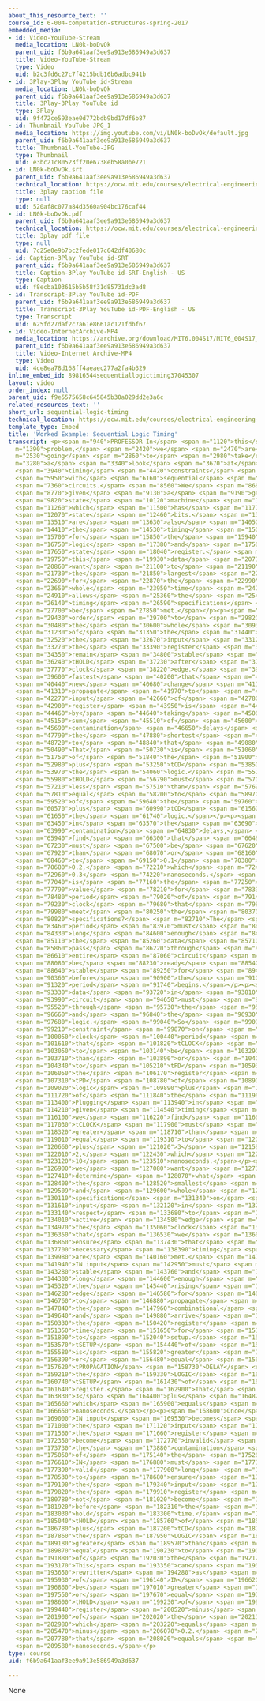 ```yaml
---
about_this_resource_text: ''
course_id: 6-004-computation-structures-spring-2017
embedded_media:
- id: Video-YouTube-Stream
  media_location: LN0k-boDvOk
  parent_uid: f6b9a641aaf3ee9a913e586949a3d637
  title: Video-YouTube-Stream
  type: Video
  uid: b2c3fd6c27c7f4215bdb16b6adbc941b
- id: 3Play-3Play YouTube id-Stream
  media_location: LN0k-boDvOk
  parent_uid: f6b9a641aaf3ee9a913e586949a3d637
  title: 3Play-3Play YouTube id
  type: 3Play
  uid: 9f472ce593eae0d772bdb9bd17df6b87
- id: Thumbnail-YouTube-JPG_1
  media_location: https://img.youtube.com/vi/LN0k-boDvOk/default.jpg
  parent_uid: f6b9a641aaf3ee9a913e586949a3d637
  title: Thumbnail-YouTube-JPG
  type: Thumbnail
  uid: e3bc21c80523ff20e6738eb58a0be721
- id: LN0k-boDvOk.srt
  parent_uid: f6b9a641aaf3ee9a913e586949a3d637
  technical_location: https://ocw.mit.edu/courses/electrical-engineering-and-computer-science/6-004-computation-structures-spring-2017/c5/c5s2/c5s2v8/sequential-logic-timing/LN0k-boDvOk.srt
  title: 3play caption file
  type: null
  uid: 520af8c077a84d3560a904bc176caf44
- id: LN0k-boDvOk.pdf
  parent_uid: f6b9a641aaf3ee9a913e586949a3d637
  technical_location: https://ocw.mit.edu/courses/electrical-engineering-and-computer-science/6-004-computation-structures-spring-2017/c5/c5s2/c5s2v8/sequential-logic-timing/LN0k-boDvOk.pdf
  title: 3play pdf file
  type: null
  uid: 7c25e0e9b7bc2fede017c642df40680c
- id: Caption-3Play YouTube id-SRT
  parent_uid: f6b9a641aaf3ee9a913e586949a3d637
  title: Caption-3Play YouTube id-SRT-English - US
  type: Caption
  uid: f8ecba103615b5b58f31d85731dc3ad8
- id: Transcript-3Play YouTube id-PDF
  parent_uid: f6b9a641aaf3ee9a913e586949a3d637
  title: Transcript-3Play YouTube id-PDF-English - US
  type: Transcript
  uid: 625fd27daf2c7a61e8661ac121fdbf67
- id: Video-InternetArchive-MP4
  media_location: https://archive.org/download/MIT6.004S17/MIT6_004S17_05-02-08-01_300k.mp4
  parent_uid: f6b9a641aaf3ee9a913e586949a3d637
  title: Video-Internet Archive-MP4
  type: Video
  uid: 4ce8ea78d168ff4aeaec277a2fa4b329
inline_embed_id: 89816544sequentiallogictiming37045307
layout: video
order_index: null
parent_uid: f9e5575658c645845b30a029dd2e3a6c
related_resources_text: ''
short_url: sequential-logic-timing
technical_location: https://ocw.mit.edu/courses/electrical-engineering-and-computer-science/6-004-computation-structures-spring-2017/c5/c5s2/c5s2v8/sequential-logic-timing
template_type: Embed
title: 'Worked Example: Sequential Logic Timing'
transcript: <p><span m="940">PROFESSOR In</span> <span m="1120">this</span> <span
  m="1390">problem,</span> <span m="2420">we</span> <span m="2470">are</span> <span
  m="2530">going</span> <span m="2860">to</span> <span m="2980">take</span> <span
  m="3280">a</span> <span m="3340">look</span> <span m="3670">at</span> <span m="3820">the</span>
  <span m="3940">timing</span> <span m="4420">constraints</span> <span m="5170">associated</span>
  <span m="5950">with</span> <span m="6160">sequential</span> <span m="6880">logic</span>
  <span m="7360">circuits.</span> <span m="8560">We</span> <span m="8680">are</span>
  <span m="8770">given</span> <span m="9130">a</span> <span m="9190">generic</span>
  <span m="9820">state</span> <span m="10120">machine</span> <span m="10510">diagram,</span>
  <span m="11260">which</span> <span m="11500">has</span> <span m="11770">two</span>
  <span m="12070">state</span> <span m="12460">bits.</span> <span m="13390">We</span>
  <span m="13510">are</span> <span m="13630">also</span> <span m="14050">given</span>
  <span m="14410">the</span> <span m="14530">timing</span> <span m="15010">parameters</span>
  <span m="15700">for</span> <span m="15850">the</span> <span m="15940">combinational</span>
  <span m="16750">logic</span> <span m="17380">and</span> <span m="17560">the</span>
  <span m="17650">state</span> <span m="18040">register.</span> <span m="19360">Using</span>
  <span m="19750">this</span> <span m="19930">data</span> <span m="20710">we</span>
  <span m="20860">want</span> <span m="21100">to</span> <span m="21190">determine</span>
  <span m="21730">the</span> <span m="21850">largest</span> <span m="22300">value</span>
  <span m="22690">for</span> <span m="22870">the</span> <span m="22990">register's</span>
  <span m="23650">whole</span> <span m="23950">time</span> <span m="24760">that</span>
  <span m="24910">allows</span> <span m="25360">the</span> <span m="25450">necessary</span>
  <span m="26140">timing</span> <span m="26590">specifications</span> <span m="27580">to</span>
  <span m="27700">be</span> <span m="27850">met.</span></p><p><span m="29280">In</span>
  <span m="29430">order</span> <span m="29700">to</span> <span m="29820">satisfy</span>
  <span m="30480">the</span> <span m="30600">whole</span> <span m="30930">time</span>
  <span m="31230">of</span> <span m="31350">the</span> <span m="31440">register,</span>
  <span m="32520">the</span> <span m="32670">input</span> <span m="33120">to</span>
  <span m="33270">the</span> <span m="33390">register</span> <span m="34020">must</span>
  <span m="34350">remain</span> <span m="34800">stable</span> <span m="35850">until</span>
  <span m="36240">tHOLD</span> <span m="37230">after</span> <span m="37650">the</span>
  <span m="37770">clock</span> <span m="38220">edge.</span> <span m="39510">The</span>
  <span m="39600">fastest</span> <span m="40200">that</span> <span m="40380">a</span>
  <span m="40440">new</span> <span m="40680">change</span> <span m="41130">can</span>
  <span m="41310">propagate</span> <span m="41970">to</span> <span m="42090">the</span>
  <span m="42270">input</span> <span m="42660">of</span> <span m="42780">the</span>
  <span m="42900">register</span> <span m="43950">is</span> <span m="44130">found</span>
  <span m="44460">by</span> <span m="44640">taking</span> <span m="45060">the</span>
  <span m="45150">sum</span> <span m="45510">of</span> <span m="45600">the</span>
  <span m="45690">contamination</span> <span m="46650">delays</span> <span m="47490">along</span>
  <span m="47790">the</span> <span m="47880">shortest</span> <span m="48420">path</span>
  <span m="48720">to</span> <span m="48840">that</span> <span m="49080">input.</span>
  <span m="50490">That</span> <span m="50730">is</span> <span m="51060">[? tCD ?]</span>
  <span m="51750">of</span> <span m="51840">the</span> <span m="51900">register</span>
  <span m="52980">plus</span> <span m="53250">tCD</span> <span m="53850">of</span>
  <span m="53970">the</span> <span m="54060">logic.</span> <span m="55120">So</span>
  <span m="55980">tHOLD</span> <span m="56790">must</span> <span m="57090">be</span>
  <span m="57210">less</span> <span m="57510">than</span> <span m="57690">or</span>
  <span m="57810">equal</span> <span m="58200">to</span> <span m="58970">tCD</span>
  <span m="59520">of</span> <span m="59640">the</span> <span m="59760">register</span>
  <span m="60570">plus</span> <span m="60990">tCD</span> <span m="61560">of</span>
  <span m="61650">the</span> <span m="61740">logic.</span></p><p><span m="63000">Plugging</span>
  <span m="63450">in</span> <span m="63570">the</span> <span m="63690">given</span>
  <span m="63990">contamination</span> <span m="64830">delays,</span> <span m="65820">we</span>
  <span m="65940">find</span> <span m="66300">that</span> <span m="66480">tHOLD</span>
  <span m="67230">must</span> <span m="67500">be</span> <span m="67620">less</span>
  <span m="67920">than</span> <span m="68070">or</span> <span m="68160">equal</span>
  <span m="68460">to</span> <span m="69150">0.1</span> <span m="70380">plus</span>
  <span m="70680">0.2,</span> <span m="72210">which</span> <span m="72450">equals</span>
  <span m="72960">0.3</span> <span m="74220">nanoseconds.</span> <span m="76890">What</span>
  <span m="77040">is</span> <span m="77160">the</span> <span m="77250">smallest</span>
  <span m="77790">value</span> <span m="78210">for</span> <span m="78390">the</span>
  <span m="78480">period</span> <span m="79020">of</span> <span m="79140">the</span>
  <span m="79230">clock</span> <span m="79680">that</span> <span m="79830">will</span>
  <span m="79980">meet</span> <span m="80250">the</span> <span m="80370">timing</span>
  <span m="80820">specifications?</span> <span m="82710">The</span> <span m="83100">clock</span>
  <span m="83460">period</span> <span m="83970">must</span> <span m="84210">be</span>
  <span m="84330">long</span> <span m="84600">enough</span> <span m="84930">for</span>
  <span m="85110">the</span> <span m="85260">data</span> <span m="85710">to</span>
  <span m="85860">pass</span> <span m="86220">through</span> <span m="86490">the</span>
  <span m="86610">entire</span> <span m="87060">circuit</span> <span m="87960">and</span>
  <span m="88080">be</span> <span m="88230">ready</span> <span m="88540">and</span>
  <span m="88640">stable</span> <span m="89250">for</span> <span m="89460">tSETUP</span>
  <span m="90360">before</span> <span m="90900">the</span> <span m="91020">next</span>
  <span m="91320">period</span> <span m="91740">begins.</span></p><p><span m="93210">The</span>
  <span m="93330">data</span> <span m="93720">in</span> <span m="93810">this</span>
  <span m="93990">circuit</span> <span m="94650">must</span> <span m="94890">propagate</span>
  <span m="95520">through</span> <span m="95730">the</span> <span m="95850">register</span>
  <span m="96660">and</span> <span m="96840">the</span> <span m="96930">combinational</span>
  <span m="97680">logic.</span> <span m="99040">So</span> <span m="99090">the</span>
  <span m="99210">constraint</span> <span m="99870">on</span> <span m="99990">the</span>
  <span m="100050">clock</span> <span m="100440">period</span> <span m="101430">is</span>
  <span m="101610">that</span> <span m="101820">tCLOCK</span> <span m="102810">has</span>
  <span m="103050">to</span> <span m="103140">be</span> <span m="103290">greater</span>
  <span m="103710">than</span> <span m="103890">or</span> <span m="104010">equal</span>
  <span m="104340">to</span> <span m="105210">tPD</span> <span m="105930">of</span>
  <span m="106050">the</span> <span m="106170">register</span> <span m="106980">plus</span>
  <span m="107310">tPD</span> <span m="108780">of</span> <span m="108900">the</span>
  <span m="109020">logic</span> <span m="109890">plus</span> <span m="110820">tSETUP</span>
  <span m="111720">of</span> <span m="111840">the</span> <span m="111960">register.</span>
  <span m="113400">Plugging</span> <span m="113940">in</span> <span m="114090">the</span>
  <span m="114210">given</span> <span m="114540">timing</span> <span m="114990">parameters,</span>
  <span m="116100">we</span> <span m="116220">find</span> <span m="116610">that</span>
  <span m="117030">tCLOCK</span> <span m="117900">must</span> <span m="118170">be</span>
  <span m="118320">greater</span> <span m="118710">than</span> <span m="118890">or</span>
  <span m="119010">equal</span> <span m="119310">to</span> <span m="120090">5</span>
  <span m="120660">plus</span> <span m="121020">3</span> <span m="121590">plus</span>
  <span m="122010">2,</span> <span m="122430">which</span> <span m="122700">equals</span>
  <span m="123120">10</span> <span m="123510">nanoseconds.</span></p><p><span m="126180">Next,</span>
  <span m="126900">we</span> <span m="127080">want</span> <span m="127320">to</span>
  <span m="127410">determine</span> <span m="128070">what</span> <span m="128310">are</span>
  <span m="128400">the</span> <span m="128520">smallest</span> <span m="129060">setup</span>
  <span m="129509">and</span> <span m="129600">whole</span> <span m="129840">time</span>
  <span m="130110">specifications</span> <span m="131340">on</span> <span m="131490">the</span>
  <span m="131610">input</span> <span m="132120">in</span> <span m="132960">with</span>
  <span m="133140">respect</span> <span m="133680">to</span> <span m="133830">the</span>
  <span m="134010">active</span> <span m="134580">edge</span> <span m="134850">of</span>
  <span m="134970">the</span> <span m="135060">clock</span> <span m="136170">so</span>
  <span m="136350">that</span> <span m="136530">we</span> <span m="136680">can</span>
  <span m="136860">ensure</span> <span m="137430">that</span> <span m="137610">the</span>
  <span m="137700">necessary</span> <span m="138390">timing</span> <span m="138840">specifications</span>
  <span m="139980">are</span> <span m="140160">met.</span> <span m="141760">The</span>
  <span m="141940">IN input</span> <span m="142950">must</span> <span m="143160">be</span>
  <span m="143280">stable</span> <span m="143760">and</span> <span m="143880">valid</span>
  <span m="144300">long</span> <span m="144600">enough</span> <span m="144930">before</span>
  <span m="145320">the</span> <span m="145440">rising</span> <span m="145860">clock</span>
  <span m="146280">edge</span> <span m="146580">for</span> <span m="146700">it</span>
  <span m="146760">to</span> <span m="146880">propagate</span> <span m="147570">through</span>
  <span m="147840">the</span> <span m="147960">combinational</span> <span m="148680">logic</span>
  <span m="149640">and</span> <span m="149880">arrive</span> <span m="150240">at</span>
  <span m="150330">the</span> <span m="150420">register</span> <span m="151230">in</span>
  <span m="151350">time</span> <span m="151650">for</span> <span m="151830">it</span>
  <span m="151890">to</span> <span m="152040">setup.</span> <span m="153360">So</span>
  <span m="153570">tSETUP</span> <span m="154440">of</span> <span m="154680">IN</span>
  <span m="155580">is</span> <span m="155820">greater</span> <span m="156210">than</span>
  <span m="156390">or</span> <span m="156480">equal</span> <span m="156840">to</span>
  <span m="157620">tPROPAGATION</span> <span m="158730">DELAY</span> <span m="159120">of</span>
  <span m="159210">the</span> <span m="159330">LOGIC</span> <span m="160230">plus</span>
  <span m="160740">tSETUP</span> <span m="161430">of</span> <span m="161520">the</span>
  <span m="161640">register.</span> <span m="162900">That</span> <span m="163140">equals</span>
  <span m="163830">3</span> <span m="164400">plus</span> <span m="164820">2,</span>
  <span m="165660">which</span> <span m="165900">equals</span> <span m="166260">5</span>
  <span m="166650">nanoseconds.</span></p><p><span m="168600">Once</span> <span m="168870">the</span>
  <span m="169000">IN input</span> <span m="169530">becomes</span> <span m="169980">invalid,</span>
  <span m="171000">the</span> <span m="171120">input</span> <span m="171460">to</span>
  <span m="171560">the</span> <span m="171660">register</span> <span m="172200">will</span>
  <span m="172350">become</span> <span m="172770">invalid</span> <span m="173370">after</span>
  <span m="173730">the</span> <span m="173880">contamination</span> <span m="174720">delay</span>
  <span m="175050">of</span> <span m="175140">the</span> <span m="175260">logic.</span>
  <span m="176610">IN</span> <span m="176880">must</span> <span m="177150">stay</span>
  <span m="177390">valid</span> <span m="177900">long</span> <span m="178230">enough</span>
  <span m="178530">to</span> <span m="178680">ensure</span> <span m="179010">that</span>
  <span m="179190">the</span> <span m="179340">input</span> <span m="179670">to</span>
  <span m="179820">the</span> <span m="179910">register</span> <span m="180570">does</span>
  <span m="180780">not</span> <span m="181020">become</span> <span m="181380">invalid</span>
  <span m="181920">before</span> <span m="182310">the</span> <span m="182430">registers</span>
  <span m="183030">hold</span> <span m="183300">time.</span> <span m="184560">So</span>
  <span m="185040">tHOLD</span> <span m="185760">of</span> <span m="185970">IN</span>
  <span m="186780">plus</span> <span m="187200">tCD</span> <span m="187740">of</span>
  <span m="187860">the</span> <span m="187950">LOGIC</span> <span m="189110">are</span>
  <span m="189180">greater</span> <span m="189570">than</span> <span m="189750">or</span>
  <span m="189870">equal</span> <span m="190230">to</span> <span m="190950">tHOLD</span>
  <span m="191880">of</span> <span m="192030">the</span> <span m="192120">register.</span>
  <span m="193170">This</span> <span m="193350">can</span> <span m="193530">be</span>
  <span m="193650">rewritten</span> <span m="194280">as</span> <span m="195300">tHOLD</span>
  <span m="195930">of</span> <span m="196140">IN</span> <span m="196620">must</span>
  <span m="196860">be</span> <span m="197010">greater</span> <span m="197370">than</span>
  <span m="197550">or</span> <span m="197670">equal</span> <span m="197970">to</span>
  <span m="198600">tHOLD</span> <span m="199230">of</span> <span m="199320">the</span>
  <span m="199440">register</span> <span m="200520">minus</span> <span m="201180">tCD</span>
  <span m="201900">of</span> <span m="202020">the</span> <span m="202110">LOGIC,</span>
  <span m="202980">which</span> <span m="203220">equals</span> <span m="203850">0.3</span>
  <span m="205470">minus</span> <span m="206070">0.2.</span> <span m="207660">And</span>
  <span m="207780">that</span> <span m="208020">equals</span> <span m="208290">0.1</span>
  <span m="209580">nanoseconds.</span></p>
type: course
uid: f6b9a641aaf3ee9a913e586949a3d637

---
```

None